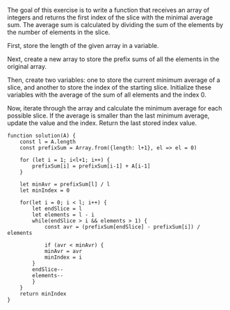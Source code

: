 The goal of this exercise is to write a function that receives an array of integers and returns the first index of the slice with the minimal average sum. The average sum is calculated by dividing the sum of the elements by the number of elements in the slice.

First, store the length of the given array in a variable.

Next, create a new array to store the prefix sums of all the elements in the original array.

Then, create two variables: one to store the current minimum average of a slice, and another to store the index of the starting slice. Initialize these variables with the average of the sum of all elements and the index 0.

Now, iterate through the array and calculate the minimum average for each possible slice. If the average is smaller than the last minimum average, update the value and the index. Return the last stored index value.

```
function solution(A) {
    const l = A.length
    const prefixSum = Array.from({length: l+1}, el => el = 0)

    for (let i = 1; i<l+1; i++) {
        prefixSum[i] = prefixSum[i-1] + A[i-1]
    }

    let minAvr = prefixSum[l] / l
    let minIndex = 0

    for(let i = 0; i < l; i++) {
        let endSlice = l
        let elements = l - i
        while(endSlice > i && elements > 1) {
            const avr = (prefixSum[endSlice] - prefixSum[i]) / elements
            
            if (avr < minAvr) {
            minAvr = avr
            minIndex = i   
        }
        endSlice--
        elements--
        }   
    }
    return minIndex
}
```
